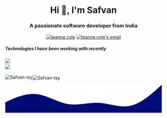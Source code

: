 <h1 align="center">Hi 👋, I'm Safvan</h1>
<h3 align="center">A passionate software developer from India</h3>
<!-- <img align='right' src="https://media.giphy.com/media/M9gbBd9nbDrOTu1Mqx/giphy.gif" width="230"> -->
<p align="center">
<a href="https://www.linkedin.com/in/muhammed-safvan-8b912a21b/" target="blank"><img align="center" src="https://img.shields.io/badge/linkedin-%230077B5.svg?style=for-the-badge&logo=linkedin&logoColor=white" alt="teanna cole"/></a>
<a href="mailto:safvanmanikulath@gmail.com" target="blank"><img align="center" src="https://img.shields.io/badge/Gmail-D14836?style=for-the-badge&logo=gmail&logoColor=white" alt="teanna cole's email"/>
</a>
  
</p>

<h5 align="left">Technologies I have been working with recently</h5>
<p align="left"> 
<img src="https://skillicons.dev/icons?i=html,css,javascript,ts,nodejs,mongodb,redis,postgres,express,nestjs," /> <br/>
<img src="https://skillicons.dev/icons?i=vue,react,nextjs,tailwindcss,git,aws,docker,prometheus,linux" />
</p>

<p><img align="left" src="https://github-readme-stats.vercel.app/api/top-langs/?username=Safvan-tsy&layout=compact&theme=tokyonight" alt="Safvan-tsy" /></p>
<p><img align="center" src="https://github-readme-streak-stats.herokuapp.com/?user=Safvan-tsy&&theme=tokyonight" alt="Safvan-tsy" /></p>

![bottom.png](https://raw.githubusercontent.com/iCharlesZ/FigureBed/master/img/readme-bottom.png)
